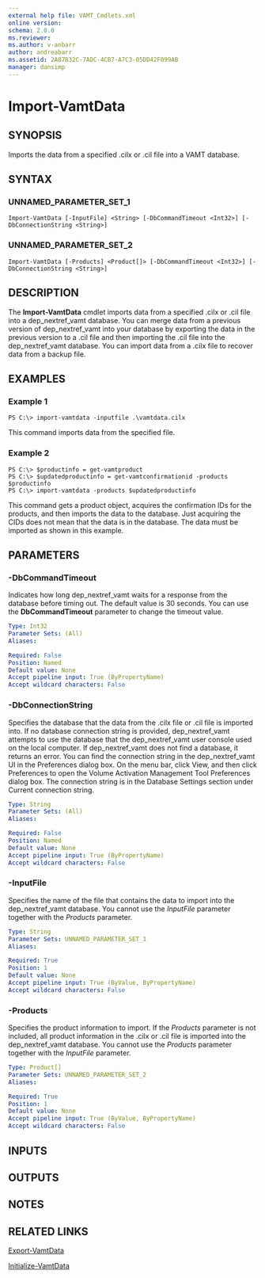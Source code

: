 ```yaml
---
external help file: VAMT_Cmdlets.xml
online version: 
schema: 2.0.0
ms.reviewer:
ms.author: v-anbarr
author: andreabarr
ms.assetid: 2A87B32C-7ADC-4CB7-A7C3-05DD42F099AB
manager: dansimp
---
```


# Import-VamtData

## SYNOPSIS
Imports the data from a specified .cilx or .cil file into a VAMT database.

## SYNTAX

### UNNAMED_PARAMETER_SET_1
```
Import-VamtData [-InputFile] <String> [-DbCommandTimeout <Int32>] [-DbConnectionString <String>]
```

### UNNAMED_PARAMETER_SET_2
```
Import-VamtData [-Products] <Product[]> [-DbCommandTimeout <Int32>] [-DbConnectionString <String>]
```

## DESCRIPTION
The **Import-VamtData** cmdlet imports data from a specified .cilx or .cil file into a dep_nextref_vamt database.
You can merge data from a previous version of dep_nextref_vamt into your database by exporting the data in the previous version to a .cil file and then importing the .cil file into the dep_nextref_vamt database.
You can import data from a .cilx file to recover data from a backup file.

## EXAMPLES

### Example 1
```
PS C:\> import-vamtdata -inputfile .\vamtdata.cilx
```

This command imports data from the specified file.

### Example 2
```
PS C:\> $productinfo = get-vamtproduct
PS C:\> $updatedproductinfo = get-vamtconfirmationid -products $productinfo
PS C:\> import-vamtdata -products $updatedproductinfo
```

This command gets a product object, acquires the confirmation IDs for the products, and then imports the data to the database.
Just acquiring the CIDs does not mean that the data is in the database.
The data must be imported as shown in this example.

## PARAMETERS

### -DbCommandTimeout
Indicates how long dep_nextref_vamt waits for a response from the database before timing out.
The default value is 30 seconds.
You can use the **DbCommandTimeout** parameter to change the timeout value.

```yaml
Type: Int32
Parameter Sets: (All)
Aliases: 

Required: False
Position: Named
Default value: None
Accept pipeline input: True (ByPropertyName)
Accept wildcard characters: False
```

### -DbConnectionString
Specifies the database that the data from the .cilx file or .cil file is imported into.
If no database connection string is provided, dep_nextref_vamt attempts to use the database that the dep_nextref_vamt user console used on the local computer.
If dep_nextref_vamt does not find a database, it returns an error.
You can find the connection string in the dep_nextref_vamt UI in the Preferences dialog box.
On the menu bar, click View, and then click Preferences to open the Volume Activation Management Tool Preferences dialog box.
The connection string is in the Database Settings section under Current connection string.

```yaml
Type: String
Parameter Sets: (All)
Aliases: 

Required: False
Position: Named
Default value: None
Accept pipeline input: True (ByPropertyName)
Accept wildcard characters: False
```

### -InputFile
Specifies the name of the file that contains the data to import into the dep_nextref_vamt database.
You cannot use the *InputFile* parameter together with the *Products* parameter.

```yaml
Type: String
Parameter Sets: UNNAMED_PARAMETER_SET_1
Aliases: 

Required: True
Position: 1
Default value: None
Accept pipeline input: True (ByValue, ByPropertyName)
Accept wildcard characters: False
```

### -Products
Specifies the product information to import.
If the *Products* parameter is not included, all product information in the .cilx or .cil file is imported into the dep_nextref_vamt database.
You cannot use the *Products* parameter together with the *InputFile* parameter.

```yaml
Type: Product[]
Parameter Sets: UNNAMED_PARAMETER_SET_2
Aliases: 

Required: True
Position: 1
Default value: None
Accept pipeline input: True (ByValue, ByPropertyName)
Accept wildcard characters: False
```

## INPUTS

## OUTPUTS

## NOTES

## RELATED LINKS

[Export-VamtData](./Export-VamtData.md)

[Initialize-VamtData](./Initialize-VamtData.md)

